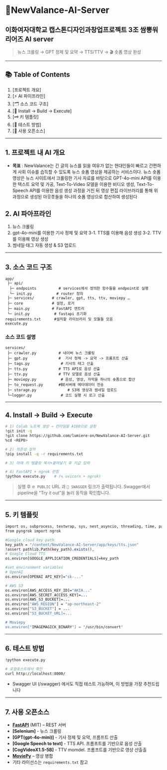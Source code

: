 # 📰NewValance-AI-Server
## 이화여자대학교 캡스톤디자인과창업프로젝트 3조 쌈뽕워리어즈 AI server

> 뉴스 크롤링 → GPT 정제 및 요약 → TTS/TTV → 🎬 숏폼 영상 완성  

---

## 📚 Table of Contents
1. [프로젝트 개요]
2. [⚡ AI 파이프라인]
3. [🗂️ 소스 코드 구조]
4. [🔧 Install → Build → Execute]
5. [🗝️ 키 템플릿]
6. [🧪 테스트 방법]
7. [📝 사용 오픈소스]

---

## 1. 프로젝트 내 AI 개요
- **목표** : NewValance는 긴 글의 뉴스를 읽을 여유가 없는 현대인들이 빠르고 간편하게 사회 이슈를 습득할 수 있도록 뉴스 숏폼 영상을 제공하는 서비스이다. 뉴스 숏폼 영상은 뉴스 사이트에서 크롤링한 기사 자료를 바탕으로 GPT-4o-mini API를 이용한 텍스트 요약 및 가공, Text-To-Video 모델을 이용한 비디오 생성, Text-To-Speech API를 이용한 음성 생성 과정을 거친 뒤 영상 편집 라이브러리를 통해 위 과정으로 생성된 아웃풋들을 하나의 숏폼 영상으로 합산하여 생성된다

## 2. AI 파아프라인
1. 뉴스 크롤링
2. gpt-4o-mini를 이용한 기사 정제 및 요약
3-1. TTS를 이용해 음성 생성
3-2. TTV를 이용해 영상 생성
4. 썸네일·태그 자동 생성 & S3 업로드

---

## 3. 소스 코드 구조
```
app/
 ├─ api/        
  ├─ endpoints          # services에서 정의한 함수들을 endpoint로 실행
  └─ init.py           # router 정의
 ├─ services/        # crawler, gpt, tts, ttv, moviepy …
 ├─ core             # 설정, 로거
 ├─ main.py          # FastAPI 엔트리
 └─ init.py           # fastapi 초기화
requirements.txt      #설치할 라이브러리 및 모듈들 모음
execute.py
```

### 소스 코드 설명 
```
services/
 ├─ crawler.py          # 네이버 뉴스 크롤링
 ├─ gpt.py              #  기사 정체 -> 요약 -> 프롬프트 산출
 ├─ tags.py              # 기사의 태그 산출
 ├─ tts.py              # TTS API로 음성 산출
 ├─ ttv.py              # TTV 모델로 음성 산출
 ├─ moviepy.py           # 음성, 영상, 자막을 하나의 숏폼으로 합산
 ├─ to_request.py       #BE서버에 메타데이터 전송
 ├─ storage.py              # S3에 영상과 썸네일 업로드
 └─logger.py             # 코드 실행 시 로그 산출
```




---

## 4. Install → Build → Execute

```bash
# 1) Colab 노트북 생성 → 런타임을 A100으로 설정
!git init -q
!git clone https://github.com/lumiere-on/NewValance-AI-Server.git
%cd <REPO>

# 2) 의존성 설치
!pip install -q -r requirements.txt

# 3) 아래 키 템플릿 복사+붙여넣기 후 키값 입력

# 4) FastAPI + ngrok 런칭
!python execute.py    # (≒ uvicorn + ngrok)
```

> 실행 후 `🌐 PUBLIC` URL 과 `🔗 SWAGGER` 링크가 출력됩니다.
> Swagger에서 pipeline을 "Try it out"을 눌러 동작을 확인합니다. 

---

## 5. 키 템플릿

```bash
import os, subprocess, textwrap, sys, nest_asyncio, threading, time, pathlib
from pyngrok import ngrok

#Google cloud key path
key_path = "/content/NewValance-AI-Server/app/keys/tts.json"
!assert pathlib.Path(key_path).exists(),
# Google Cloud TTS
os.environ[GOOGLE_APPLICATION_CREDENTIALS]=key_path

#set environment variables
# OpenAI
os.environ[OPENAI API_KEY]="sk-..."

# AWS S3
os.environ[AWS_ACCESS_KEY_ID]="AKIA..."
os.environ[AWS_SECRET_ACCESS_KEY]=...
os.environ[AWS_S3_BUCKET]=...
os.environ["AWS_REGION"] = "ap-northeast-2"
os.environ["S3_BUCKET"] = ...
os.environ["S3_BUCKET_URL]=...

# Moviepy
os.environ["IMAGEMAGICK_BINARY"] = "/usr/bin/convert"
```
---

## 6. 테스트 방법

```bash
!python execute.py

# 로컬호스트에서 확인
curl http://localhost:8000/

```

* Swagger UI (/swagger) 에서도 직접 테스트 가능하며, 이 방법을 가장 추천드립니다

---


## 7. 사용 오픈소스

* **[FastAPI](https://github.com/tiangolo/fastapi)** (MIT) – REST 서버
* **[Selenium]** - 뉴스 크롤링
* **[GPT(gpt-4o-mini)]** - 기사 정제 및 요약, 프롬프트 산출
* **[Google Speech to text]** - TTS API. 프롬프트를 기반으로 음성 산출
* **[CogVideoX1.5-5B]** - TTV momdel. 프롬프트를 기반으로 영상 산출출
* **[MoviePy](https://github.com/Zulko/moviepy)** – 영상 병합
* 기타 라이선스는 `requirements.txt` 참고

